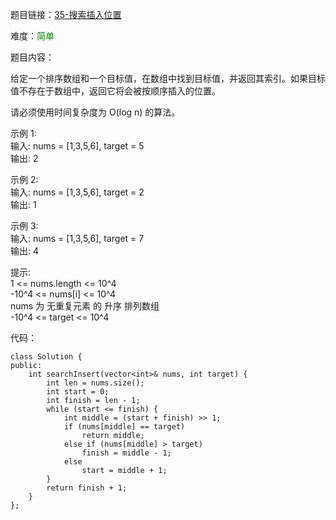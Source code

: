 题目链接：[35-搜索插入位置](https://leetcode-cn.com/problems/search-insert-position/)

难度：<font color="Green">简单</font>

题目内容：

给定一个排序数组和一个目标值，在数组中找到目标值，并返回其索引。如果目标值不存在于数组中，返回它将会被按顺序插入的位置。

请必须使用时间复杂度为 O(log n) 的算法。

示例 1:<br>
输入: nums = [1,3,5,6], target = 5<br>
输出: 2

示例 2:<br>
输入: nums = [1,3,5,6], target = 2<br>
输出: 1

示例 3:<br>
输入: nums = [1,3,5,6], target = 7<br>
输出: 4

提示:<br>
1 <= nums.length <= 10^4<br>
-10^4 <= nums[i] <= 10^4<br>
nums 为 无重复元素 的 升序 排列数组<br>
-10^4 <= target <= 10^4


代码：
```
class Solution {
public:
    int searchInsert(vector<int>& nums, int target) {
        int len = nums.size();
        int start = 0;
        int finish = len - 1;
        while (start <= finish) {
            int middle = (start + finish) >> 1;
            if (nums[middle] == target)
                return middle;
            else if (nums[middle] > target)
                finish = middle - 1;
            else
                start = middle + 1;
        }
        return finish + 1;
    }
};
```
